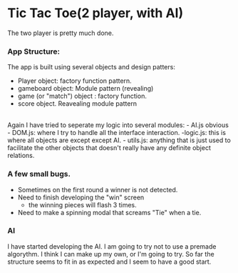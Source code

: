 # Tic Tac Toe(2 player, with AI)
The two player is pretty much done. 

### App Structure:
The app is built using several objects and design patters:
- Player object: factory function pattern.
- gameboard object: Module pattern (revealing)
- game (or "match") object : factory function.
- score object. Reavealing module pattern
<br>
Again I have tried to seperate my logic into several modules:
- AI.js obvious
- DOM.js:  where I try to handle all the interface interaction.
-logic.js: this is where all objects are except except AI.
- utils.js: anything that is just used to facilitate the other objects that doesn't really have any definite object relations.



### A few small bugs. 
- Sometimes on the first round a winner is not detected. 
- Need to finish developing the "win" screen
  - the winning pieces will flash 3 times.
- Need to make a spinning modal that screams "Tie" when a tie.

### AI
I have started developing the AI. I am going to try not to use a premade algorythm. I think I can make up my own, or I'm going to try. So far the structure seems to fit in as expected and I seem to have a good start.
